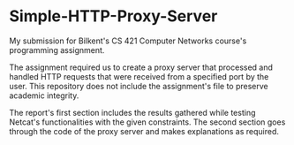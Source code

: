 # Simple-HTTP-Proxy-Server
My submission for Bilkent's CS 421 Computer Networks course's programming assignment.

The assignment required us to create a proxy server that processed and handled HTTP requests that were received from a specified port by the user.
This repository does not include the assignment's file to preserve academic integrity.

The report's first section includes the results gathered while testing Netcat's functionalities with the given constraints. The second section goes through the code of the proxy server and makes explanations as required.
